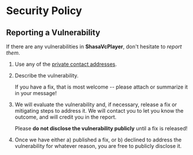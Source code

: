 # Security Policy

## Reporting a Vulnerability

If there are any vulnerabilities in **ShasaVcPlayer**, don't hesitate to _report them_.

1. Use any of the [private contact addresses](https://github.com/MdNoor786/ShasaVcPlayer#support).
2. Describe the vulnerability.

   If you have a fix, that is most welcome -- please attach or summarize it in your message!

3. We will evaluate the vulnerability and, if necessary, release a fix or mitigating steps to address it. We will contact you to let you know the outcome, and will credit you in the report.

   Please **do not disclose the vulnerability publicly** until a fix is released!

4. Once we have either a) published a fix, or b) declined to address the vulnerability for whatever reason, you are free to publicly disclose it.

